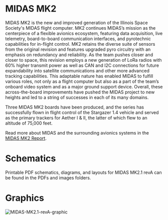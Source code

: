 # MIDAS MK2

MIDAS MK2 is the new and improved generation of the Illinois Space Society's MIDAS flight computer. MK2 continues MIDAS’s mission as the centerpiece of a flexible avionics ecosystem, featuring data acquisition, live telemetry, board-to-board communication interfaces, and pyrotechnic capabilities for in-flight control. MK2 retains the diverse suite of sensors from the original revision and features upgraded pyro circuitry with an emphasis on redundancy and reliability. As the team pushes closer and closer to space, this revision employs a new generation of LoRa radios with 60% higher transmit power as well as CAN and I2C connections for future expandability into satellite communications and other more advanced tracking capabilities. This adaptable nature has enabled MIDAS to fulfill various roles, not only as a flight computer but also as a part of the team’s onboard video system and as a major ground support device. Overall, these across-the-board improvements have pushed the MIDAS project to new heights and led to a string of successes in each of its many domains.

Three MIDAS MK2 boards have been produced, and the series has successfully flown in flight control of the Stargazer 1.4 vehicle and served as the primary trackers for Aether I & II, the latter of which flew to an altitude of 75,000 feet.

Read more about MIDAS and the surrounding avionics systems in the [MIDAS MK2 Report](https://uofi.box.com/s/k0ad6ryhxbzwpdwt33lxyxuxpivv3qhj).

# Schematics

Printable PDF schematics, diagrams, and layouts for MIDAS MK2.1 revA can be found in the PDFs and images folders.

# Graphics

![MIDAS-MK2.1-revA-graphic](/boards/MIDAS-MK2/images/MIDAS-MK2.1-Photo.png)